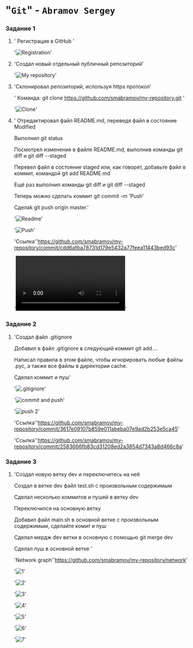 # "`Git`" - `Abramov Sergey`

### Задание 1

1. ' Регистрация в GitHub '

   '![Registration](https://github.com/smabramov/my-repository/blob/789213fd69722e95aac427a7d7225f1d4955f8a3/img/Registration.png)'

2. 'Создал новый отдельный публичный репозиторий'

   '![My repository](https://github.com/smabramov/my-repository/blob/ab09c67ae8805fd32cec8ebd93a9273f857915e1/img/My%20repository.png)'

3. 'Склонировал репозиторий, используя https протокол'

    ' Команда: git clone https://github.com/smabramov/my-repository.git '

    '![Clone](https://github.com/smabramov/my-repository/blob/ac7f8ba76b54eaf0529e0021e356bd918cdd726a/img/Clone.png)'
     
4. ' Отредактировал файл README.md, переведя файл в состояние Modified

     Выполнил git status

     Посмотрел изменения в файле README.md, выполнив команды git diff и git diff --staged

     Перевел файл в состояние staged или, как говорят, добавьте файл в коммит, командой git add README.md

     Ещё раз выполнил команды git diff и git diff --staged

     Теперь можно сделать коммит git commit -m 'Push'

     Сделаk git push origin master.'
   
   '![Readme](https://github.com/smabramov/my-repository/blob/9263db702c5fb92d332ae9099030f1ce4342a48a/img/Readme.png)'
   
   '![Push](https://github.com/smabramov/my-repository/blob/9263db702c5fb92d332ae9099030f1ce4342a48a/img/Push.png)'
   
   'Ссылка''https://github.com/smabramov/my-repository/commit/cdd6afba78731d179e5432a77feea11443bed93c'

   '![1](https://github.com/smabramov/my-repository/blob/bbcc5d1fa0ce093d072ed1b4605b633834a2b203/img/1.FLV)'

### Задание 2

1. 'Создал файл .gitignore

    Добавил в  файл .gitignore в следующий коммит git add....

    Написал правила в этом файле, чтобы игнорировать любые файлы .pyc, а также все файлы в директории cache.
    
    Сделал коммит и пуш'
   
    '![.gitignore](https://github.com/smabramov/my-repository/blob/28b8ea0546f633ca283f6b42baf06c25dae2d3d0/img/.gitignore.png)'

    '![commit and push](https://github.com/smabramov/my-repository/blob/28b8ea0546f633ca283f6b42baf06c25dae2d3d0/img/commit%20and%20push.png)'

    '![push 2](https://github.com/smabramov/my-repository/blob/28b8ea0546f633ca283f6b42baf06c25dae2d3d0/img/push%202.png)'

    'Ссылка''https://github.com/smabramov/my-repository/commit/3617e09107b859e011abeba07e9ad2b253e5ca45'
  
    'Ссылка''https://github.com/smabramov/my-repository/commit/2583666fb83cd31208ed2a3854d7343a8d466c8a'

### Задание 3

1. 'Создал новую ветку dev и переключитесь на неё

    Создал в ветке dev файл test.sh с произвольным содержимым

    Сделал несколько коммитов и пушей в ветку dev

    Переключился на основную ветку
      
    Добавил  файл main.sh в основной ветке с произвольным содержимым, сделайте комит и пуш

    Сделал  мердж dev ветки в основную с помощью git merge dev

    Сделал пуш в основной ветке '

    'Network graph''https://github.com/smabramov/my-repository/network'
    
    '![1](https://github.com/smabramov/my-repository/blob/c43ef3887393c01bab972e2ec582d81b94225f39/img/1.png)'

    '![2](https://github.com/smabramov/my-repository/blob/c43ef3887393c01bab972e2ec582d81b94225f39/img/2.png)'

    '![3](https://github.com/smabramov/my-repository/blob/c43ef3887393c01bab972e2ec582d81b94225f39/img/3.png)'
 
    '![4](https://github.com/smabramov/my-repository/blob/c43ef3887393c01bab972e2ec582d81b94225f39/img/4.png)'

    '![5](https://github.com/smabramov/my-repository/blob/c43ef3887393c01bab972e2ec582d81b94225f39/img/5.png)'

    '![6](https://github.com/smabramov/my-repository/blob/c43ef3887393c01bab972e2ec582d81b94225f39/img/6.png)'

    '![7](https://github.com/smabramov/my-repository/blob/c43ef3887393c01bab972e2ec582d81b94225f39/img/7.png)'

   



